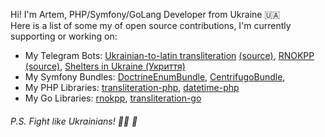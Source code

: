 Hi! I'm Artem, PHP/Symfony/GoLang Developer from Ukraine 🇺🇦  
Here is a list of some my of open source contributions, I'm currently supporting or working on:

* My Telegram Bots:
[Ukrainian-to-latin transliteration](https://t.me/transliteration_ua_bot) [(source)](https://github.com/fre5h/transliteration-telegram-bot),
[RNOKPP](https://t.me/rnokpp_bot) [(source)](https://github.com/fre5h/rnokpp-telegram-bot), [Shelters in Ukraine (Укриття)](https://t.me/UkraineShelterStfalconBott)  
* My Symfony Bundles:
[DoctrineEnumBundle](https://github.com/fre5h/DoctrineEnumBundle),
[CentrifugoBundle](https://github.com/fre5h/CentrifugoBundle),
* My PHP Libraries:
[transliteration-php](https://github.com/fre5h/transliteration-php),
[datetime-php](https://github.com/fre5h/datetime-php)  
* My Go Libraries:
[rnokpp](https://github.com/fre5h/rnokpp),
[transliteration-go](https://github.com/fre5h/transliteration-go)

###### P.S. Fight like Ukrainians! 💙💛 💪
